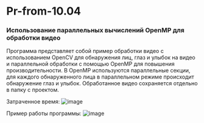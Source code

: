 # Pr-from-10.04

### Использование параллельных вычислений OpenMP для обработки видео
Программа представляет собой пример обработки видео с использованием OpenCV для обнаружения лиц, глаз и улыбок на видео и параллельной обработки с помощью OpenMP для повышения производительности. В OpenMP используются параллельные секции, для каждого обнаруженного лица в параллельном режиме происходит обнаружение глаз и улыбок. Обработанное видео сохраняется отдельно в папку с проектом.

Затраченное время: 
![image](https://github.com/KirinaKatya/Pr-from-10.04/assets/60134533/1280ef3d-09df-4cd8-95e8-8817201fbf30)

Пример работы программы:
![image](https://github.com/KirinaKatya/Pr-from-10.04/assets/60134533/2da554b3-59b8-4490-80a2-72469b4c6f53)

